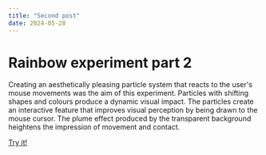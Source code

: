 ```yaml
---
title: "Second post"
date: 2024-05-28
---
```


# Rainbow experiment part 2 
Creating an aesthetically pleasing particle system that reacts to the user's mouse movements was the aim of this experiment. Particles with shifting shapes and colours produce a dynamic visual impact. The particles create an interactive feature that improves visual perception by being drawn to the mouse cursor. The plume effect produced by the transparent background heightens the impression of movement and contact.

[Try it!](/skills-github-pages/Experiment22/Rainbow2/index.html)
